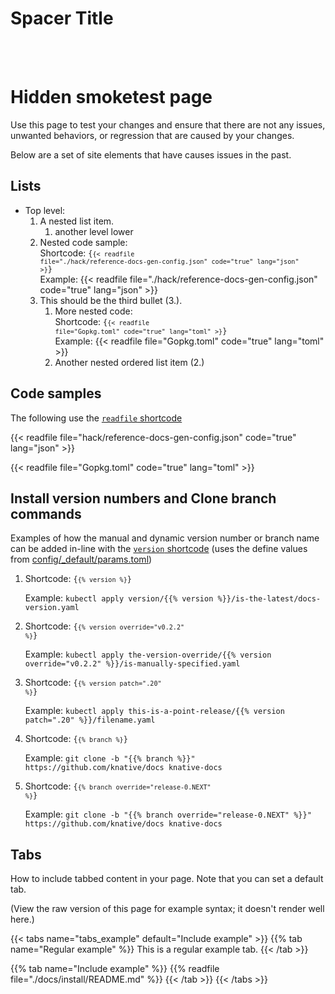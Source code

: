 # Spacer Title

<br><br>

# Hidden smoketest page

Use this page to test your changes and ensure that there are not any issues,
unwanted behaviors, or regression that are caused by your changes.

Below are a set of site elements that have causes issues in the past.

## Lists

- Top level:
  1. A nested list item.
     1. another level lower
  1. Nested code sample: <br>Shortcode: <code>{<code>{< readfile
     file="./hack/reference-docs-gen-config.json" code="true"
     lang="json" >}</code>}</code> <br>Example:
     {{< readfile file="./hack/reference-docs-gen-config.json" code="true" lang="json" >}}
  1. This should be the third bullet (3.).
     1. More nested code: <br>Shortcode: <code>{<code>{< readfile
        file="Gopkg.toml" code="true" lang="toml" >}</code>}</code> <br>Example:
        {{< readfile file="Gopkg.toml" code="true" lang="toml" >}}
     1. Another nested ordered list item (2.)

## Code samples

The following use the
[`readfile` shortcode](https://github.com/knative/website/blob/main/layouts/shortcodes/readfile.md)

{{< readfile file="hack/reference-docs-gen-config.json" code="true" lang="json" >}}

{{< readfile file="Gopkg.toml" code="true" lang="toml" >}}

## Install version numbers and Clone branch commands

Examples of how the manual and dynamic version number or branch name can be
added in-line with the
[`version` shortcode](https://github.com/knative/website/blob/main/layouts/shortcodes/version.md)
(uses the define values from
[config/\_default/params.toml](https://github.com/knative/website/blob/main/config/_default/params.toml))

1. Shortcode: <code>{<code>{% version %}</code>}</code>

   Example:
   `kubectl apply version/{{% version %}}/is-the-latest/docs-version.yaml`

1. Shortcode: <code>{<code>{% version override="v0.2.2" %}</code>}</code>

   Example:
   `kubectl apply the-version-override/{{% version override="v0.2.2" %}}/is-manually-specified.yaml`

1. Shortcode: <code>{<code>{% version patch=".20" %}</code>}</code>

   Example:
   `kubectl apply this-is-a-point-release/{{% version patch=".20" %}}/filename.yaml`

1. Shortcode: <code>{<code>{% branch %}</code>}</code>

   Example:
   `git clone -b "{{% branch %}}" https://github.com/knative/docs knative-docs`

1. Shortcode: <code>{<code>{% branch override="release-0.NEXT" %}</code>}</code>

   Example:
   `git clone -b "{{% branch override="release-0.NEXT" %}}" https://github.com/knative/docs knative-docs`

## Tabs

How to include tabbed content in your page. Note that you can set a default tab.

(View the raw version of this page for example syntax; it doesn't render well here.)

   {{< tabs name="tabs_example" default="Include example" >}}
{{% tab name="Regular example" %}}
This is a regular example tab.
{{< /tab >}}

{{% tab name="Include example" %}}
{{% readfile file="./docs/install/README.md" %}}
{{< /tab >}}
{{< /tabs >}}
